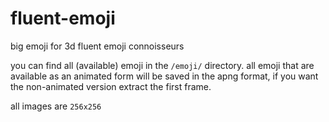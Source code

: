# fluent-emoji
big emoji for 3d fluent emoji connoisseurs

you can find all (available) emoji in the `/emoji/` directory. all emoji that are available as an animated form will be saved in the apng format, if you want the non-animated version extract the first frame.

all images are `256x256`